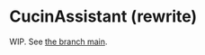 # CucinAssistant (rewrite)


WIP.
See [the branch main](https://github.com/gianluparri03/cucinassistant/tree/main).
